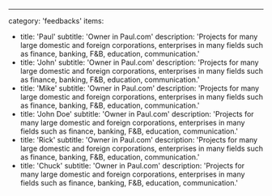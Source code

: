 ---
category: 'feedbacks'
items:
  - title: 'Paul'
    subtitle: 'Owner in Paul.com'
    description: 'Projects for many large domestic and foreign corporations, enterprises in many fields such as finance, banking, F&B, education, communication.'
  - title: 'John'
    subtitle: 'Owner in Paul.com'
    description: 'Projects for many large domestic and foreign corporations, enterprises in many fields such as finance, banking, F&B, education, communication.'
  - title: 'Mike'
    subtitle: 'Owner in Paul.com'
    description: 'Projects for many large domestic and foreign corporations, enterprises in many fields such as finance, banking, F&B, education, communication.'
  - title: 'John Doe'
    subtitle: 'Owner in Paul.com'
    description: 'Projects for many large domestic and foreign corporations, enterprises in many fields such as finance, banking, F&B, education, communication.'
  - title: 'Rick'
    subtitle: 'Owner in Paul.com'
    description: 'Projects for many large domestic and foreign corporations, enterprises in many fields such as finance, banking, F&B, education, communication.'
  - title: 'Chuck'
    subtitle: 'Owner in Paul.com'
    description: 'Projects for many large domestic and foreign corporations, enterprises in many fields such as finance, banking, F&B, education, communication.'

